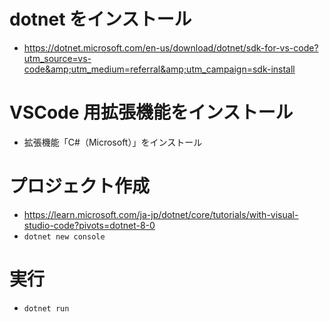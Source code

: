 # dotnet をインストール

-   https://dotnet.microsoft.com/en-us/download/dotnet/sdk-for-vs-code?utm_source=vs-code&amp;utm_medium=referral&amp;utm_campaign=sdk-install

# VSCode 用拡張機能をインストール

-   拡張機能「C#（Microsoft）」をインストール

# プロジェクト作成

-   https://learn.microsoft.com/ja-jp/dotnet/core/tutorials/with-visual-studio-code?pivots=dotnet-8-0
-   `dotnet new console`

# 実行

-   `dotnet run`
